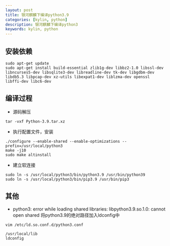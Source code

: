 ```yaml
---
layout: post
title: 银河麒麟下编译python3.9
categories: [kylin, python]
description: 银河麒麟下编译python3
keywords: kylin, python
---
```


## 安装依赖
```shell
sudo apt-get update
sudo apt-get install build-essential zlib1g-dev libbz2-1.0 libssl-dev libncurses5-dev libsqlite3-dev libreadline-dev tk-dev libgdbm-dev libdb5.3 libpcap-dev xz-utils libexpat1-dev liblzma-dev openssl libffi-dev libc6-dev
```

## 编译过程
* 源码解压
```shell
tar -vxf Python-3.9.tar.xz
```

* 执行配置文件，安装
```shell
./configure --enable-shared --enable-optimizations --prefix=/usr/local/python3
make -j10
sudo make altinstall
```

* 建立软连接
```shell
sudo ln -s /usr/local/python3/bin/python3.9 /usr/bin/python39
sudo ln -s /usr/local/python3/bin/pip3.9 /usr/bin/pip3

```

## 其他
* python3: error while loading shared libraries: libpython3.9.so.1.0: cannot open shared
将python3.9的绝对路径加入ldconfig中
```shell
vim /etc/ld.so.conf.d/python3.conf

/usr/local/lib
ldconfig
```

